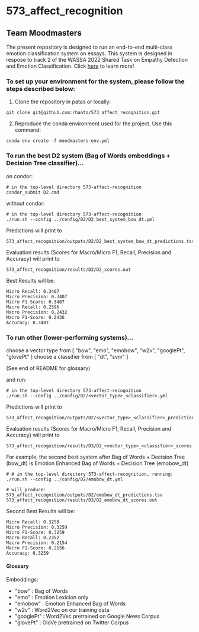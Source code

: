 # 573_affect_recognition

## Team Moodmasters

The present repository is designed to run an end-to-end multi-class emotion classification system on essays. This system is designed in respose to track 2 of the WASSA 2022 Shared Task on Empathy Detection and Emotion Classification. Click [here](https://codalab.lisn.upsaclay.fr/competitions/834) to learn more!

### To set up your environment for the system, please follow the steps described below:

1. Clone the repository in patas or locally:

```
git clone git@github.com:rhantz/573_affect_recognition.git
```

2. Reproduce the conda environment used for the project. Use this command:

```
conda env create -f moodmasters-env.yml
```

### To run the best D2 system (Bag of Words embeddings + Decision Tree classifier)...

on condor:

```
# in the top-level directory 573-affect-recognition
condor_submit D2.cmd
```

without condor:

```
# in the top-level directory 573-affect-recognition
./run.sh --config ../config/D2/D2_best_system_bow_dt.yml
```

Predictions will print to 

```
573_affect_recognition/outputs/D2/D2_best_system_bow_dt_predictions.tsv
```

Evaluation results (Scores for Macro/Micro F1, Recall, Precision and Accuracy) will print to 

```
573_affect_recognition/results/D3/D2_scores.out
```

Best Results will be:

```
Micro Recall: 0.3407
Micro Precision: 0.3407
Micro F1-Score: 0.3407
Macro Recall: 0.2596
Macro Precision: 0.2432
Macro F1-Score: 0.2436
Accuracy: 0.3407
```

### To run other (lower-performing systems)...

choose a vector type from [ "bow", "emo", "emobow", "w2v", "googlePt", "glovePt" ]
choose a classifier from [ "dt", "svm" ]

(See end of README for glossary)

and run:

```
# in the top-level directory 573-affect-recognition
./run.sh --config ../config/D2/<vector_type>_<classifier>.yml
```

Predictions will print to 

```
573_affect_recognition/outputs/D2/<vector_type>_<classifier>_predictions.tsv
```

Evaluation results (Scores for Macro/Micro F1, Recall, Precision and Accuracy) will print to 

```
573_affect_recognition/results/D3/D2_<vector_type>_<classifier>_scores.out
``` 

For example, the second best system after Bag of Words + Decision Tree (bow_dt) is Emotion Enhanced Bag of Words + Decision Tree (emobow_dt)

```
# # in the top-level directory 573-affect-recognition, running:
./run.sh --config ../config/D2/emobow_dt.yml

# will produce:
573_affect_recognition/outputs/D2/emobow_dt_predictions.tsv
573_affect_recognition/results/D3/D2_emobow_dt_scores.out
```

Second Best Results will be:

```
Micro Recall: 0.3259
Micro Precision: 0.3259
Micro F1-Score: 0.3259
Macro Recall: 0.2352
Macro Precision: 0.2154
Macro F1-Score: 0.2156
Accuracy: 0.3259
```

#### Glossary

Embeddings:

 - "bow" : Bag of Words 
 - "emo" : Emotion Lexicion only  
 - "emobow" : Emotion Enhanced Bag of Words 
 - "w2v" : Word2Vec on our training data
 - "googlePt" : Word2Vec pretrained on Google News Corpus 
 - "glovePt" : GloVe pretrained on Twitter Corpus

